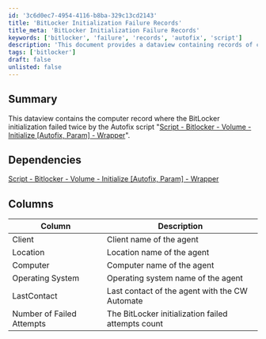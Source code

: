 ```yaml
---
id: '3c6d0ec7-4954-4116-b8ba-329c13cd2143'
title: 'BitLocker Initialization Failure Records'
title_meta: 'BitLocker Initialization Failure Records'
keywords: ['bitlocker', 'failure', 'records', 'autofix', 'script']
description: 'This document provides a dataview containing records of computers where BitLocker initialization failed twice due to issues encountered by the Autofix script. It outlines the relevant dependencies and details about each computer, including client name, location, operating system, and the number of failed attempts.'
tags: ['bitlocker']
draft: false
unlisted: false
---
```

## Summary

This dataview contains the computer record where the BitLocker initialization failed twice by the Autofix script "[Script - Bitlocker - Volume - Initialize [Autofix, Param] - Wrapper](<../scripts/Bitlocker - Volume - Initialize Autofix,Param - Wrapper.md>)".

## Dependencies

[Script - Bitlocker - Volume - Initialize [Autofix, Param] - Wrapper](<../scripts/Bitlocker - Volume - Initialize Autofix,Param - Wrapper.md>)

## Columns

| Column                     | Description                                           |
|---------------------------|-------------------------------------------------------|
| Client                    | Client name of the agent                              |
| Location                  | Location name of the agent                            |
| Computer                  | Computer name of the agent                            |
| Operating System          | Operating system name of the agent                    |
| LastContact               | Last contact of the agent with the CW Automate       |
| Number of Failed Attempts  | The BitLocker initialization failed attempts count    |













